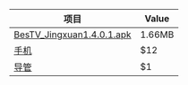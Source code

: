 <b>项目</b>     | <b>Value</b>
-------- | -----
[BesTV_Jingxuan1.4.0.1.apk](/BesTV_Jingxuan1.4.0.1.apk)  | 1.66MB
[手机](链接到手机的URL)  | $12
[导管](链接到导管的URL)  | $1
